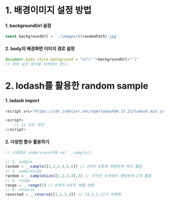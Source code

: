 # 1. 배경이미지 설정 방법

#### 1. backgroundUrl 설정

```javascript
const backgroundUrl = `./images/${randomPath}.jpg`
```

#### 2. body의 배경화면 이미지 경로 설정

```javascript
document.body.style.background = "url('"+backgroundUrl+"')"
// 위와 같은 양식을 지켜줘야 한다.
```



# 2. lodash를 활용한 random sample

#### 1. ladash import

```javascript
<script src="https://cdn.jsdelivr.net/npm/lodash@4.17.21/lodash.min.js"></script>

<script>
    // js 코드 작성
</script>
```

#### 2. 다양한 함수 활용하기

```javascript
// 사용법은 underscore이용 ex) _.sample()

// 1. sample
random = _.sample([1,2,3,4,5,6]) // 1부터 6중에 랜덤하게 하나 뽑음
// 2. sampleSize
random = _.sampleSize([1,2,3,4],2) // 주어진 숫자에서 랜덤하게 2개 뽑음
// 3. range
range = _.range(5) // 0부터 4까지 배열 반환
// 4. reverse
reversed = _.reverse([1,2,3,4]) // [4,3,2,1]이 반환됨
```

